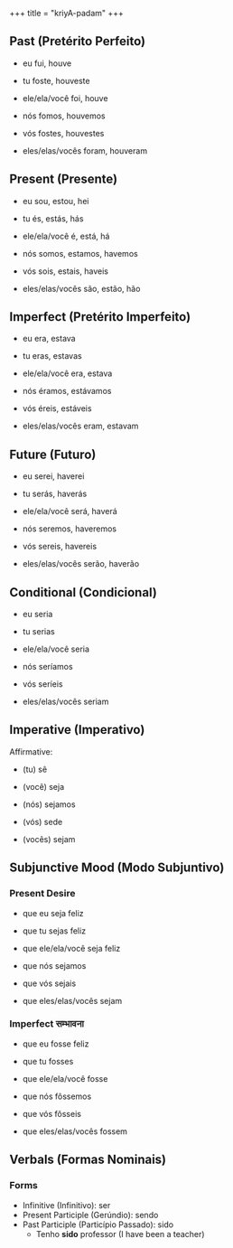 +++
title = "kriyA-padam"
+++
## Past (Pretérito Perfeito)
- eu fui, houve
- tu foste, houveste
- ele/ela/você foi, houve

- nós fomos, houvemos
- vós fostes, houvestes
- eles/elas/vocês foram, houveram

## Present (Presente)
- eu sou, estou, hei
- tu és, estás, hás
- ele/ela/você é, está, há

- nós somos, estamos, havemos
- vós sois, estais, haveis
- eles/elas/vocês são, estão, hão

## Imperfect (Pretérito Imperfeito)
- eu era, estava
- tu eras, estavas
- ele/ela/você era, estava

- nós éramos, estávamos
- vós éreis, estáveis
- eles/elas/vocês eram, estavam

## Future (Futuro)
- eu serei, haverei
- tu serás, haverás
- ele/ela/você será, haverá

- nós seremos, haveremos
- vós sereis, havereis
- eles/elas/vocês serão, haverão

## Conditional (Condicional)
- eu seria
- tu serias
- ele/ela/você seria

- nós seríamos
- vós seríeis
- eles/elas/vocês seriam

## Imperative (Imperativo)
Affirmative:

- (tu) sê
- (você) seja

- (nós) sejamos
- (vós) sede
- (vocês) sejam

## Subjunctive Mood (Modo Subjuntivo)
### Present Desire
- que eu seja feliz
- que tu sejas feliz
- que ele/ela/você seja feliz

- que nós sejamos
- que vós sejais
- que eles/elas/vocês sejam

### Imperfect सम्भावना
- que eu fosse feliz
- que tu fosses
- que ele/ela/você fosse

- que nós fôssemos
- que vós fôsseis
- que eles/elas/vocês fossem

## Verbals (Formas Nominais)
### Forms
- Infinitive (Infinitivo): ser
- Present Participle (Gerúndio): sendo
- Past Participle (Particípio Passado): sido
  - Tenho **sido** professor (I have been a teacher)